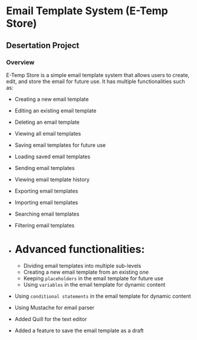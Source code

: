 # Email Template System (E-Temp Store)

## Desertation Project

### Overview

E-Temp Store is a simple email template system that allows users to create, edit, and store the email for future use. It has multiple functionalities such as:

- Creating a new email template
- Editing an existing email template
- Deleting an email template
- Viewing all email templates
- Saving email templates for future use
- Loading saved email templates
- Sending email templates
- Viewing email template history
- Exporting email templates
- Importing email templates
- Searching email templates
- Filtering email templates
- # Advanced functionalities:

  - Dividing email templates into multiple sub-levels
  - Creating a new email template from an existing one
  - Keeping `placeholders` in the email template for future use
  - Using `variables` in the email template for dynamic content

- Using `conditional statements` in the email template for dynamic content
- Using Mustache for email parser
- Added Quill for the text editor
- Added a feature to save the email template as a draft
